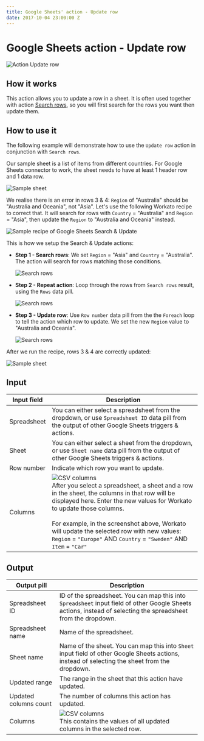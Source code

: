 ```yaml
---
title: Google Sheets' action - Update row
date: 2017-10-04 23:00:00 Z
---
```


# Google Sheets action - Update row
![Action Update row](~@img/connectors/google-sheets/action-update-row.png)

## How it works
This action allows you to update a row in a sheet. It is often used together with action [Search rows](/connectors/google-sheets/action-search-rows-v4.md), so you will first search for the rows you want then update them.

## How to use it
The following example will demonstrate how to use the `Update row` action in conjunction with `Search rows`.

Our sample sheet is a list of items from different countries. For Google Sheets connector to work, the sheet needs to have at least 1 header row and 1 data row.

![Sample sheet](~@img/connectors/google-sheets/sample-sheet.png)

We realise there is an error in rows 3 & 4: `Region` of "Australia" should be "Australia and Oceania", not "Asia". Let's use the following Workato recipe to correct that. It will search for rows with `Country` = "Australia" and `Region` = "Asia", then update the `Region` to "Australia and Oceania" instead.

![Sample recipe of Google Sheets Search & Update ](~@img/connectors/google-sheets/sample-search-update-recipe.png)

This is how we setup the Search & Update actions:

- **Step 1 - Search rows**: We set `Region` = "Asia" and `Country` = "Australia". The action will search for rows matching those conditions.

   ![Search rows](~@img/connectors/google-sheets/sample-search-rows.png)

- **Step 2 - Repeat action**: Loop through the rows from `Search rows` result, using the `Rows` data pill.

    ![Search rows](~@img/connectors/google-sheets/sample-loop-rows.png)

- **Step 3 - Update row**: Use `Row number` data pill from the the `Foreach` loop to tell the action which row to update. We set the new `Region` value to "Australia and Oceania".

    ![Search rows](~@img/connectors/google-sheets/sample-update-row.png)

After we run the recipe, rows 3 & 4 are correctly updated:

![Sample sheet](~@img/connectors/google-sheets/sample-sheet-updated.png)

## Input
| Input field | Description |
|---|---|
| Spreadsheet | You can either select a spreadsheet from the dropdown, or use `Spreadsheet ID` data pill from the output of other Google Sheets triggers & actions. |
| Sheet | You can either select a sheet from the dropdown, or use `Sheet name` data pill from the output of other Google Sheets triggers & actions. |
| Row number | Indicate which row you want to update.|
| Columns | ![CSV columns](~@img/connectors/google-sheets/update-columns.png)<br>After you select a spreadsheet, a sheet and a row in the sheet, the columns in that row will be displayed here. Enter the new values for Workato to update those columns.<br><br>For example, in the screenshot above, Workato will update the selected row with new values: <br>`Region` = `"Europe"` AND `Country` = `"Sweden"` AND `Item` = `"Car"` |

## Output
| Output pill | Description |
|---|---|
| Spreadsheet ID | ID of the spreadsheet. You can map this into `Spreadsheet` input field of other Google Sheets actions, instead of selecting the spreadsheet from the dropdown. |
| Spreadsheet name | Name of the spreadsheet. |
| Sheet name | Name of the sheet. You can map this into `Sheet` input field of other Google Sheets actions, instead of selecting the sheet from the dropdown. |
| Updated range | The range in the sheet that this action have updated. |
| Updated columns count | The number of columns this action has updated. |
| Columns | ![CSV columns](~@img/connectors/google-sheets/output-columns.png)<br>This contains the values of all updated columns in the selected row.|
